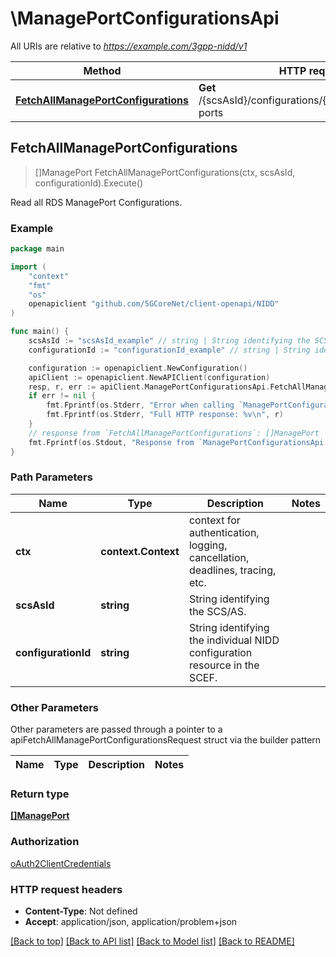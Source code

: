 # \ManagePortConfigurationsApi

All URIs are relative to *https://example.com/3gpp-nidd/v1*

Method | HTTP request | Description
------------- | ------------- | -------------
[**FetchAllManagePortConfigurations**](ManagePortConfigurationsApi.md#FetchAllManagePortConfigurations) | **Get** /{scsAsId}/configurations/{configurationId}/rds-ports | Read all RDS ManagePort Configurations.



## FetchAllManagePortConfigurations

> []ManagePort FetchAllManagePortConfigurations(ctx, scsAsId, configurationId).Execute()

Read all RDS ManagePort Configurations.

### Example

```go
package main

import (
    "context"
    "fmt"
    "os"
    openapiclient "github.com/5GCoreNet/client-openapi/NIDD"
)

func main() {
    scsAsId := "scsAsId_example" // string | String identifying the SCS/AS.
    configurationId := "configurationId_example" // string | String identifying the individual NIDD configuration resource in the SCEF.

    configuration := openapiclient.NewConfiguration()
    apiClient := openapiclient.NewAPIClient(configuration)
    resp, r, err := apiClient.ManagePortConfigurationsApi.FetchAllManagePortConfigurations(context.Background(), scsAsId, configurationId).Execute()
    if err != nil {
        fmt.Fprintf(os.Stderr, "Error when calling `ManagePortConfigurationsApi.FetchAllManagePortConfigurations``: %v\n", err)
        fmt.Fprintf(os.Stderr, "Full HTTP response: %v\n", r)
    }
    // response from `FetchAllManagePortConfigurations`: []ManagePort
    fmt.Fprintf(os.Stdout, "Response from `ManagePortConfigurationsApi.FetchAllManagePortConfigurations`: %v\n", resp)
}
```

### Path Parameters


Name | Type | Description  | Notes
------------- | ------------- | ------------- | -------------
**ctx** | **context.Context** | context for authentication, logging, cancellation, deadlines, tracing, etc.
**scsAsId** | **string** | String identifying the SCS/AS. | 
**configurationId** | **string** | String identifying the individual NIDD configuration resource in the SCEF. | 

### Other Parameters

Other parameters are passed through a pointer to a apiFetchAllManagePortConfigurationsRequest struct via the builder pattern


Name | Type | Description  | Notes
------------- | ------------- | ------------- | -------------



### Return type

[**[]ManagePort**](ManagePort.md)

### Authorization

[oAuth2ClientCredentials](../README.md#oAuth2ClientCredentials)

### HTTP request headers

- **Content-Type**: Not defined
- **Accept**: application/json, application/problem+json

[[Back to top]](#) [[Back to API list]](../README.md#documentation-for-api-endpoints)
[[Back to Model list]](../README.md#documentation-for-models)
[[Back to README]](../README.md)


